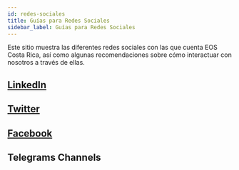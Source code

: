 ```yaml
---
id: redes-sociales
title: Guías para Redes Sociales
sidebar_label: Guías para Redes Sociales
---
```


Este sitio muestra las diferentes redes sociales con las que cuenta EOS Costa Rica, así como algunas recomendaciones sobre cómo interactuar con nosotros a través de ellas.

## [LinkedIn](https://www.linkedin.com/company/eoscostarica/)

## [Twitter](https://twitter.com/EOSCostaRica)

## [Facebook](https://www.facebook.com/costaricaeos)

## Telegrams Channels
